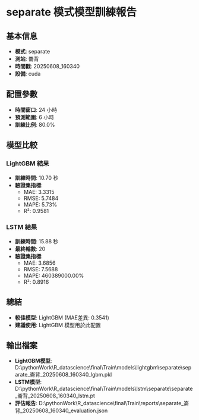 
# separate 模式模型訓練報告

## 基本信息
- **模式**: separate
- **測站**: 崙背
- **時間戳**: 20250608_160340
- **設備**: cuda

## 配置參數
- **時間窗口**: 24 小時
- **預測範圍**: 6 小時
- **訓練比例**: 80.0%

## 模型比較

### LightGBM 結果

- **訓練時間**: 10.70 秒
- **驗證集指標**:
  - MAE: 3.3315
  - RMSE: 5.7484
  - MAPE: 5.73%
  - R²: 0.9581

### LSTM 結果

- **訓練時間**: 15.88 秒
- **最終輪數**: 20
- **驗證集指標**:
  - MAE: 3.6856
  - RMSE: 7.5688
  - MAPE: 460389000.00%
  - R²: 0.8916

## 總結

- **較佳模型**: LightGBM (MAE差異: 0.3541)
- **建議使用**: LightGBM 模型用於此配置


## 輸出檔案
- **LightGBM模型**: D:\pythonWork\R_datascience\final\Train\models\lightgbm\separate\separate_崙背_20250608_160340_lgbm.pkl
- **LSTM模型**: D:\pythonWork\R_datascience\final\Train\models\lstm\separate\separate_崙背_20250608_160340_lstm.pt
- **評估報告**: D:\pythonWork\R_datascience\final\Train\reports\separate_崙背_20250608_160340_evaluation.json
